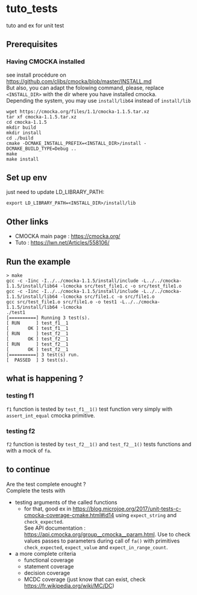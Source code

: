 # tuto_tests
tuto and ex for unit test

## Prerequisites

### Having CMOCKA installed
see install procédure on https://github.com/clibs/cmocka/blob/master/INSTALL.md  
But also, you can adapt the folowing command, please, replace `<INSTALL_DIR>`  with the dir where you have installed cmocka.  
Depending the system, you may use `install/lib64` instead of `install/lib`
```shell
wget https://cmocka.org/files/1.1/cmocka-1.1.5.tar.xz
tar xf cmocka-1.1.5.tar.xz
cd cmocka-1.1.5
mkdir build
mkdir install
cd ./build
cmake -DCMAKE_INSTALL_PREFIX=<INSTALL_DIR>/install -DCMAKE_BUILD_TYPE=Debug ..
make
make install
```
## Set up env 
just need to update LD_LIBRARY_PATH:
```shell
export LD_LIBRARY_PATH=<INSTALL_DIR>/install/lib
```

## Other links
- CMOCKA main page : https://cmocka.org/
- Tuto : https://lwn.net/Articles/558106/



## Run the example
```shell
> make
gcc -c -Iinc -I../../cmocka-1.1.5/install/include -L../../cmocka-1.1.5/install/lib64 -lcmocka src/test_file1.c -o src/test_file1.o
gcc -c -Iinc -I../../cmocka-1.1.5/install/include -L../../cmocka-1.1.5/install/lib64 -lcmocka src/file1.c -o src/file1.o
gcc src/test_file1.o src/file1.o -o test1 -L../../cmocka-1.1.5/install/lib64 -lcmocka
./test1
[==========] Running 3 test(s).
[ RUN      ] test_f1__1
[       OK ] test_f1__1
[ RUN      ] test_f2__1
[       OK ] test_f2__1
[ RUN      ] test_f2__1
[       OK ] test_f2__1
[==========] 3 test(s) run.
[  PASSED  ] 3 test(s).
```

## what is happening ?

### testing f1
`f1` function is tested by `test_f1__1()` test function very simply with `assert_int_equal` cmocka primitive.

### testing f2
`f2` function is tested by `test_f2__1()` and `test_f2__1()` tests functions and with a mock of `fa`.

## to continue
Are the test complete enought ?  
Complete the tests with
- testing arguments of the called functions
  - for that, good ex in https://blog.microjoe.org/2017/unit-tests-c-cmocka-coverage-cmake.html#id14 using `expect_string` and `check_expected`.  
    See API documentation : https://api.cmocka.org/group__cmocka__param.html. Use to check values passes to parameters during call of `fa()` with primitives `check_expected`, `expect_value` and `expect_in_range_count`.
- a more complete criteria
  - functional coverage
  - statement coverage
  - decision coverage
  - MCDC coverage (just know that can exist, check https://fr.wikipedia.org/wiki/MC/DC)



